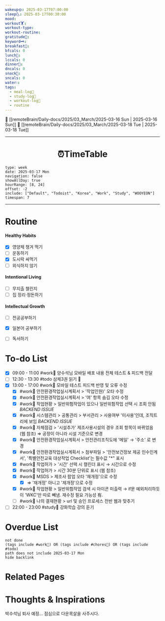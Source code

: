 ```yaml
---
wakeup🌞: 2025-03-17T07:00:00
sleep🌜: 2025-03-17T00:30:00
mood: 
workout🏋️: 
workout-type: 
workout-routine: 
gratitude🙏: 
keyword🗝️: 
breakfast🍳: 
bfcals: 0
lunch🍚: 
lccals: 0
dinner🥗: 
dncals: 0
snack🍬: 
sncals: 0
water💧: 
tags:
  - meal-log📝
  - study-log📓
  - workout-log💪
  - routine
---
```


🔺 [[remoteBrain/Daily-docs/2025/03_March/2025-03-16 Sun | 2025-03-16 Sun]]
🔻 [[remoteBrain/Daily-docs/2025/03_March/2025-03-18 Tue | 2025-03-18 Tue]]
___
<h1> <center>⏰TimeTable </center> </h1>

```gEvent
type: week
date: 2025-03-17 Mon
navigation: false
showAllDay: true
hourRange: [8, 24]
offset: -2
include: ["Default", "Todoist", "Korea", "Work", "Study", "WOOYEON"]
timespan: 7
```

--- 


# Routine 

####  Healthy Habits
- [x] 영양제 챙겨 먹기
- [ ] 운동하기
- [x] 도시락 싸먹기
- [ ] 외식하지 않기

####  Intentional Living 
- [ ] 무지출 챌린지
- [ ] 집 정리·정돈하기

#### Intellectual Growth
- [ ] 전공공부하기
- [x] 일본어 공부하기
- [ ] 독서하기



# To-do List

- [x] 09:00 - 11:00 #work💼 양수석님 모바일 배포 내용 전체 테스트 & 피드백 전달
- [ ] 12:30 - 13:30 #todo 삼체3권 읽기 📖
- [x] 13:00 - 17:00 #work💼 모바일 테스트 피드백 반영 및 오류 수정
	- [x] #work💼 안전환경작업실시계획서 > '작업인원)' 오타 수정
	- [x] #work💼 안전환경작업실시계획서 > '여' 항목 숨김 오타 수정
	- [x] #work💼 작업현황 > 일반위험작업이 있으나 일반위험작업 선택 시 조회 안됨 *BACKEND ISSUE*
	- [x] #work💼 시스템관리 > 공통관리 > 부서관리 > 사용여부 '미사용'인데, 조직트리에 보임 *BACKEND ISSUE*
	- [x] #work💼 자체점검 > '시설추가' 제조사용시설의 경우 조회 항목이 바뀌었음 (웹 참조) ⇒ 공정이 아니라 시설 기준으로 변경
	- [x] #work💼 안전환경작업실시계획서 > 안전관리조직도에 '메일' → '주소' 로 변경
	- [x] #work💼 안전환경작업실시계획서 > 첨부파일 > '안전보건정보 제공 인수인계서', '특별안전교육 대상작업 Checklist'는 필수값 "\*" 표시
	- [x] #work💼 작업허가 > '시간' 선택 시 캘린더 표시 → 시간으로 수정
	- [x] #work💼 작업허가 > 시간 30분 단위로 표시 (웹 참조)
	- [x] #work💼 MSDS > 제조사 팝업 오타 '재개정'으로 수정
		- [x] ⇒ '재개정' 아니고 '제개정'으로 수정
	- [x] #work💼 작업현황 > 일반위험작업 검색 시 아이콘 미출력 
		→ if문 예외처리하듯이 'WKC'만 따로 빼냄. 재수정 필요 가능성 有.
	- [ ] #work💼 나의 결재현황 > url 및 승인 프로세스 전반 웹과 맞추기 
- [ ] 22:00 - 23:00 #study📓 강화학습 강의 듣기

# Overdue List
```tasks
not done
(tags include #work💼) OR (tags include #chores🧺) OR (tags include #todo)
path does not include 2025-03-17 Mon
hide backlink
```

# Related Pages



# Thoughts & Inspirations

박수석님 퇴사 예정... 점심으로 다운목살을 사주시다. 